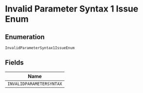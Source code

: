 
# Invalid Parameter Syntax 1 Issue Enum

## Enumeration

`InvalidParameterSyntax1IssueEnum`

## Fields

| Name |
|  --- |
| `INVALIDPARAMETERSYNTAX` |

